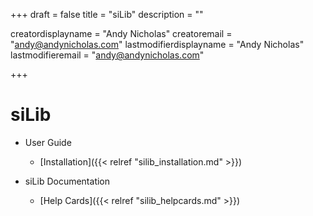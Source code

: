 +++
draft = false
title = "siLib"
description = ""

creatordisplayname = "Andy Nicholas"
creatoremail = "andy@andynicholas.com"
lastmodifierdisplayname = "Andy Nicholas"
lastmodifieremail = "andy@andynicholas.com"

+++

# siLib

* User Guide
   * [Installation]({{< relref "silib_installation.md" >}})

* siLib Documentation
   * [Help Cards]({{< relref "silib_helpcards.md" >}})
